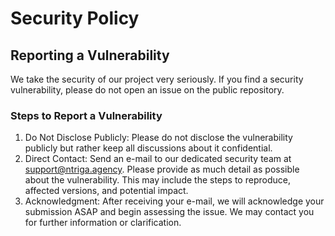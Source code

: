 # Security Policy

## Reporting a Vulnerability

We take the security of our project very seriously. If you find a security vulnerability, please do not open an issue on the public repository.

### Steps to Report a Vulnerability

1. Do Not Disclose Publicly: Please do not disclose the vulnerability publicly but rather keep all discussions about it confidential.
2. Direct Contact: Send an e-mail to our dedicated security team at support@ntriga.agency. Please provide as much detail as possible about the vulnerability. This may include the steps to reproduce, affected versions, and potential impact.
3. Acknowledgment: After receiving your e-mail, we will acknowledge your submission ASAP and begin assessing the issue. We may contact you for further information or clarification.
